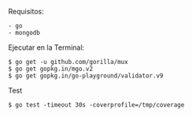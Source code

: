 Requisitos:

    - go
    - mongodb

Ejecutar en la Terminal:

```
$ go get -u github.com/gorilla/mux
$ go get gopkg.in/mgo.v2
$ go get gopkg.in/go-playground/validator.v9
```

Test

```
$ go test -timeout 30s -coverprofile=/tmp/coverage
```
